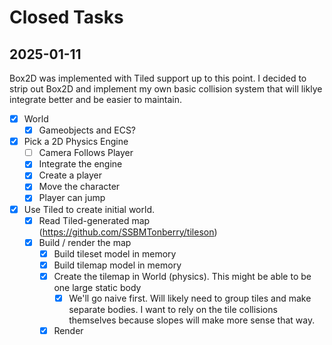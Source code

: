 # Closed Tasks

## 2025-01-11
Box2D was implemented with Tiled support up to this point. I decided to strip out Box2D and implement my own basic collision 
system that will liklye integrate better and be easier to maintain.

- [x] World
    - [x] Gameobjects and ECS?
- [x] Pick a 2D Physics Engine
    - [ ] Camera Follows Player
    - [x] Integrate the engine
    - [x] Create a player
    - [x] Move the character
    - [x] Player can jump
- [x] Use Tiled to create initial world.
    -  [x] Read Tiled-generated map (https://github.com/SSBMTonberry/tileson)
    -  [x] Build / render the map
        - [x] Build tileset model in memory
        - [x] Build tilemap model in memory
        - [x] Create the tilemap in World (physics). This might be able to be one large static body
            - [x] We'll go naive first. Will likely need to group tiles and make separate bodies. I want to rely on
              the tile collisions themselves because slopes will make more sense that way.
        - [x] Render 
